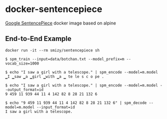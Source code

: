 # docker-sentencepiece

[Google SentencePiece](https://github.com/google/sentencepiece) docker image based on alpine

## End-to-End Example

```
docker run -it --rm smizy/sentencepiece sh

$ spm_train --input=data/botchan.txt --model_prefix=m --vocab_size=1000

$ echo "I saw a girl with a telescope." | spm_encode --model=m.model
▁I ▁saw ▁a ▁girl ▁with ▁a ▁ te le s c o pe .

$ echo "I saw a girl with a telescope." | spm_encode --model=m.model --output_format=id
9 459 11 939 44 11 4 142 82 8 28 21 132 6

$ echo "9 459 11 939 44 11 4 142 82 8 28 21 132 6" | spm_decode --model=m.model --input_format=id
I saw a girl with a telescope.
```